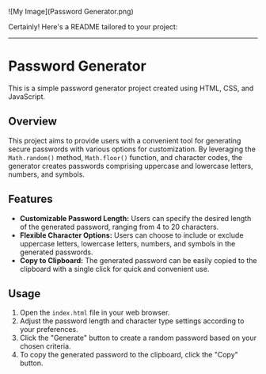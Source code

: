 ![My Image](Password Generator.png)

Certainly! Here's a README tailored to your project:

---

# Password Generator

This is a simple password generator project created using HTML, CSS, and JavaScript.

## Overview

This project aims to provide users with a convenient tool for generating secure passwords with various options for customization. By leveraging the `Math.random()` method, `Math.floor()` function, and character codes, the generator creates passwords comprising uppercase and lowercase letters, numbers, and symbols.

## Features

- **Customizable Password Length:** Users can specify the desired length of the generated password, ranging from 4 to 20 characters.
- **Flexible Character Options:** Users can choose to include or exclude uppercase letters, lowercase letters, numbers, and symbols in the generated passwords.
- **Copy to Clipboard:** The generated password can be easily copied to the clipboard with a single click for quick and convenient use.

## Usage

1. Open the `index.html` file in your web browser.
2. Adjust the password length and character type settings according to your preferences.
3. Click the "Generate" button to create a random password based on your chosen criteria.
4. To copy the generated password to the clipboard, click the "Copy" button.

